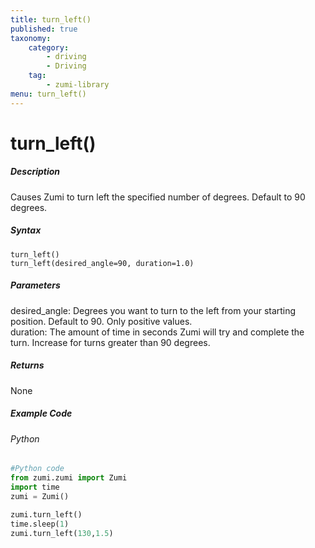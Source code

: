 ```yaml
---
title: turn_left()
published: true
taxonomy:
    category:
        - driving
        - Driving
    tag:
        - zumi-library
menu: turn_left()
---
```


# turn_left()

##### Description
Causes Zumi to turn left the specified number of degrees. Default to 90 degrees.

##### Syntax
```turn_left()```<br />
```turn_left(desired_angle=90, duration=1.0)```<br />

##### Parameters
desired_angle: Degrees you want to turn to the left from your starting position. Default to 90. Only positive values.<br />
duration: The amount of time in seconds Zumi will try and complete the turn. Increase for turns greater than 90 degrees.<br />


##### Returns
None

##### Example Code
###### Python
```python
#Python code
from zumi.zumi import Zumi
import time
zumi = Zumi()

zumi.turn_left()
time.sleep(1)
zumi.turn_left(130,1.5)

```